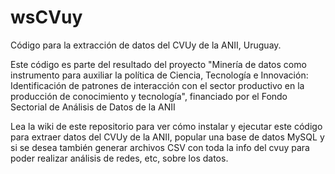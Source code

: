 # wsCVuy
Código para la extracción de datos del CVUy de la ANII, Uruguay.

Este código es parte del resultado del proyecto "Minería de datos como instrumento para auxiliar la política de Ciencia, Tecnología e Innovación: Identificación de patrones de interacción con el sector productivo en la producción de conocimiento y tecnología", financiado por el Fondo Sectorial de Análisis de Datos de la ANII

Lea la wiki de este repositorio para ver cómo instalar y ejecutar este código para extraer datos del CVUy de la ANII, popular una base de datos MySQL y si se desea también generar archivos CSV con toda la info del cvuy para poder realizar análisis de redes, etc, sobre los datos.
